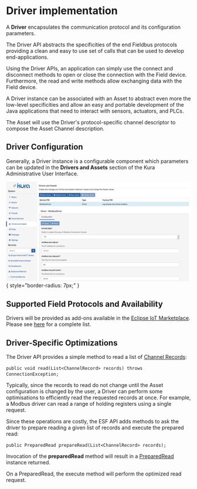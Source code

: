 # Driver implementation

A **Driver** encapsulates the communication protocol and its configuration parameters.

The Driver API abstracts the specificities of the end Fieldbus protocols providing a clean and easy to use set of calls that can be used to develop end-applications.

Using the Driver APIs, an application can simply use the connect and disconnect methods to open or close the connection with the Field device. Furthermore, the read and write methods allow exchanging data with the Field device.  

A Driver instance can be associated with an Asset to abstract even more the low-level specificities and allow an easy and portable development of the Java applications that need to interact with sensors, actuators, and PLCs.

The Asset will use the Driver's protocol-specific channel descriptor to compose the Asset Channel description.

## Driver Configuration 
Generally, a Driver instance is a configurable component which parameters can be updated in the **Drivers and Assets** section of the Kura Administrative User Interface.

![](images/Driver_config.png){ style="border-radius: 7px;" }

## Supported Field Protocols and Availability

Drivers will be provided as add-ons available in the [Eclipse IoT Marketplace](https://marketplace.eclipse.org/category/categories/eclipse-kura).
Please see [here](../field-protocols) for a complete list.

## Driver-Specific Optimizations

The Driver API provides a simple method to read a list of [Channel Records](http://download.eclipse.org/kura/docs/api/3.1.0/apidocs/org/eclipse/kura/channel/ChannelRecord.html):

```
public void read(List<ChannelRecord> records) throws ConnectionException;
```

Typically, since the records to read do not change until the Asset configuration is changed by the user, a Driver can perform some optimisations to efficiently read the requested records at once. For example, a Modbus driver can read a range of holding registers using a single request.

Since these operations are costly, the ESF API adds methods to ask the driver to prepare reading a given list of records and execute the prepared read:

```
public PreparedRead prepareRead(List<ChannelRecord> records);
```

Invocation of the **preparedRead** method will result in a [PreparedRead](http://download.eclipse.org/kura/docs/api/3.1.0/apidocs/org/eclipse/kura/driver/PreparedRead.html) instance returned.

On a PreparedRead, the execute method will perform the optimized read request.

